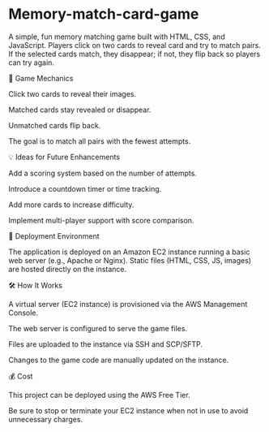 # Memory-match-card-game
A simple, fun memory matching game built with HTML, CSS, and JavaScript. Players click on two cards to reveal card and try to match pairs. If the selected cards match, they disappear; if not, they flip back so players can try again.


🧠 Game Mechanics

Click two cards to reveal their images.

Matched cards stay revealed or disappear.

Unmatched cards flip back.

The goal is to match all pairs with the fewest attempts.

💡 Ideas for Future Enhancements

Add a scoring system based on the number of attempts.

Introduce a countdown timer or time tracking.

Add more cards to increase difficulty.

Implement multi-player support with score comparison.

🚀 Deployment Environment

The application is deployed on an Amazon EC2 instance running a basic web server (e.g., Apache or Nginx). Static files (HTML, CSS, JS, images) are hosted directly on the instance.

🛠 How It Works

A virtual server (EC2 instance) is provisioned via the AWS Management Console.

The web server is configured to serve the game files.

Files are uploaded to the instance via SSH and SCP/SFTP.

Changes to the game code are manually updated on the instance.

💰 Cost

This project can be deployed using the AWS Free Tier. 

Be sure to stop or terminate your EC2 instance when not in use to avoid unnecessary charges.

